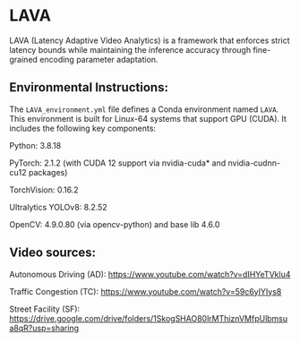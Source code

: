 # LAVA
LAVA (Latency Adaptive Video Analytics) is a framework that enforces strict latency bounds while maintaining the inference accuracy through fine-grained encoding parameter adaptation.

## Environmental Instructions:

The `LAVA_environment.yml` file defines a Conda environment named `LAVA`. This environment is built for Linux-64 systems that support GPU (CUDA).
It includes the following key components:

Python: 3.8.18

PyTorch: 2.1.2 (with CUDA 12 support via nvidia-cuda* and nvidia-cudnn-cu12 packages)

TorchVision: 0.16.2

Ultralytics YOLOv8: 8.2.52

OpenCV: 4.9.0.80 (via opencv-python) and base lib 4.6.0

## Video sources:
Autonomous Driving (AD): https://www.youtube.com/watch?v=dIHYeTVklu4

Traffic Congestion (TC): https://www.youtube.com/watch?v=59c6yIYIys8

Street Facility (SF): https://drive.google.com/drive/folders/1SkogSHAO80lrMThiznVMfpUlbmsua8qR?usp=sharing
